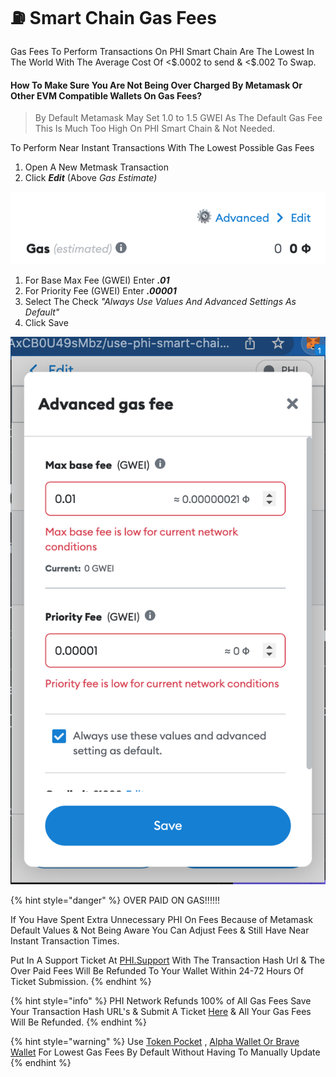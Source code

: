 # ⛽ Smart Chain Gas Fees

Gas Fees To Perform Transactions On PHI Smart Chain Are The Lowest In The World With The Average Cost Of <$.0002 to send & <$.002 To Swap.&#x20;

#### How To Make Sure You Are Not Being Over Charged By Metamask Or Other EVM Compatible Wallets On Gas Fees?

> By Default Metamask May Set 1.0 to 1.5 GWEI As The Default Gas Fee This Is Much Too High On PHI Smart Chain & Not Needed.

&#x20;To Perform Near Instant Transactions With The Lowest Possible Gas Fees&#x20;

1. Open A New Metmask Transaction&#x20;
2. Click _**Edit**_ (Above _Gas Estimate)_

![](<../../../../.gitbook/assets/Screen Shot 2022-05-16 at 1.57.12 PM.png>)

1. For Base Max Fee (GWEI) Enter _**.01**_
2. For Priority Fee (GWEI) Enter _**.00001**_
3. Select The Check _"Always Use Values And Advanced Settings As Default"_
4. Click Save

![Congratulations ](<../../../../.gitbook/assets/Screen Shot 2022-05-16 at 1.55.33 PM.png>)

{% hint style="danger" %}
OVER PAID ON GAS!!!!!!&#x20;

If You Have Spent Extra Unnecessary PHI On Fees Because of Metamask Default Values & Not Being Aware You Can Adjust Fees & Still Have Near Instant Transaction Times.&#x20;

Put In A Support Ticket At [PHI.Support](https://phi.support) With The Transaction Hash Url & The Over Paid Fees Will Be Refunded To Your Wallet Within 24-72 Hours Of Ticket Submission. &#x20;
{% endhint %}

{% hint style="info" %}
PHI Network Refunds 100% of All Gas Fees Save Your Transaction Hash URL's & Submit A Ticket [Here](https://phi.support) & All Your Gas Fees Will Be Refunded.&#x20;
{% endhint %}

{% hint style="warning" %}
Use [Token Pocket](../additional-compatible-wallets-setup/token-pocket-setup.md) , [Alpha Wallet Or Brave Wallet](../../) For Lowest Gas Fees By Default Without Having To Manually Update&#x20;
{% endhint %}
